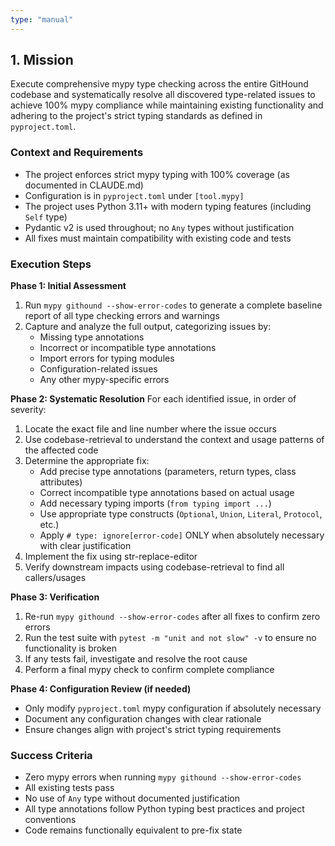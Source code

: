 ```yaml
---
type: "manual"
---
```


## 1. Mission

Execute comprehensive mypy type checking across the entire GitHound codebase and systematically resolve all discovered type-related issues to achieve 100% mypy compliance while maintaining existing functionality and adhering to the project's strict typing standards as defined in `pyproject.toml`.

### Context and Requirements

- The project enforces strict mypy typing with 100% coverage (as documented in CLAUDE.md)
- Configuration is in `pyproject.toml` under `[tool.mypy]`
- The project uses Python 3.11+ with modern typing features (including `Self` type)
- Pydantic v2 is used throughout; no `Any` types without justification
- All fixes must maintain compatibility with existing code and tests

### Execution Steps

**Phase 1: Initial Assessment**

1. Run `mypy githound --show-error-codes` to generate a complete baseline report of all type checking errors and warnings
2. Capture and analyze the full output, categorizing issues by:
   - Missing type annotations
   - Incorrect or incompatible type annotations
   - Import errors for typing modules
   - Configuration-related issues
   - Any other mypy-specific errors

**Phase 2: Systematic Resolution**
For each identified issue, in order of severity:

1. Locate the exact file and line number where the issue occurs
2. Use codebase-retrieval to understand the context and usage patterns of the affected code
3. Determine the appropriate fix:
   - Add precise type annotations (parameters, return types, class attributes)
   - Correct incompatible type annotations based on actual usage
   - Add necessary typing imports (`from typing import ...`)
   - Use appropriate type constructs (`Optional`, `Union`, `Literal`, `Protocol`, etc.)
   - Apply `# type: ignore[error-code]` ONLY when absolutely necessary with clear justification
4. Implement the fix using str-replace-editor
5. Verify downstream impacts using codebase-retrieval to find all callers/usages

**Phase 3: Verification**

1. Re-run `mypy githound --show-error-codes` after all fixes to confirm zero errors
2. Run the test suite with `pytest -m "unit and not slow" -v` to ensure no functionality is broken
3. If any tests fail, investigate and resolve the root cause
4. Perform a final mypy check to confirm complete compliance

**Phase 4: Configuration Review (if needed)**

- Only modify `pyproject.toml` mypy configuration if absolutely necessary
- Document any configuration changes with clear rationale
- Ensure changes align with project's strict typing requirements

### Success Criteria

- Zero mypy errors when running `mypy githound --show-error-codes`
- All existing tests pass
- No use of `Any` type without documented justification
- All type annotations follow Python typing best practices and project conventions
- Code remains functionally equivalent to pre-fix state
